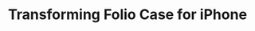 ---
layout: project
permalink: /jame_technology__morphing_iphone _case_stand/
title: "Transforming Folio Case for iPhone"
client: "Jame Technology"
year: 2018
sector: "Consumer goods, mobile accessories"
link: "http://www.jamepda.com"
description: "Fashion-inspired innovative iPhone case featuring a folio cover that transforms into a phone stand."
brief: "Many cases on the market with stand functionality are composed of multiple parts and tend to be bulky. The goal was to design an innovative iPhone case that seamlessly blends fashion and functionality."
solution: "This case is inspired by the charm and mobility of Issey Miyake's Bao Bao bags. The innovative cover design has built-in magnets that connect together to create the stand, and the user can deploy it with a simple grip gesture. The stand is available when needed and disappears when not in use."
services:
- "design research"
- "ideation"
- "innovation"
- "user-centered design"
- "prototyping"
- "3D CAD modeling, surfacing"
- "photorealistic rendering"
- "color, material, finish selection (CMF)"
- "design presentation"
main_image: "/assets/images/projects/jame_technology__morphing_iphone _case_stand/h_w_CaseStarburst.gif"
images:
 - "/assets/images/projects/jame_technology__morphing_iphone _case_stand/p_w_CaseStarburst_01.jpg"
 - "/assets/images/projects/jame_technology__morphing_iphone _case_stand/p_w_CaseStarburst_02.jpg"
 - "/assets/images/projects/jame_technology__morphing_iphone _case_stand/p_w_CaseStarburst_03.jpg"
---